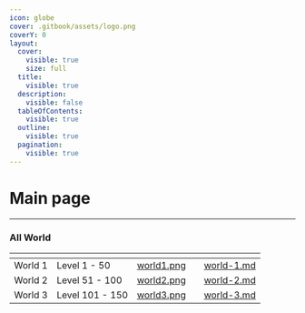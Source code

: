 ```yaml
---
icon: globe
cover: .gitbook/assets/logo.png
coverY: 0
layout:
  cover:
    visible: true
    size: full
  title:
    visible: true
  description:
    visible: false
  tableOfContents:
    visible: true
  outline:
    visible: true
  pagination:
    visible: true
---
```


# Main page

***

### All World



<table data-view="cards"><thead><tr><th></th><th></th><th data-hidden data-card-cover data-type="files"></th><th data-hidden></th><th data-hidden data-card-target data-type="content-ref"></th></tr></thead><tbody><tr><td>World 1</td><td>Level   1 - 50</td><td><a href=".gitbook/assets/world1.png">world1.png</a></td><td></td><td><a href="world/world-1.md">world-1.md</a></td></tr><tr><td>World 2</td><td>Level  51 - 100</td><td><a href=".gitbook/assets/world2.png">world2.png</a></td><td></td><td><a href="world/world-2.md">world-2.md</a></td></tr><tr><td>World 3</td><td>Level  101 - 150</td><td><a href=".gitbook/assets/world3.png">world3.png</a></td><td></td><td><a href="world/world-3.md">world-3.md</a></td></tr></tbody></table>
